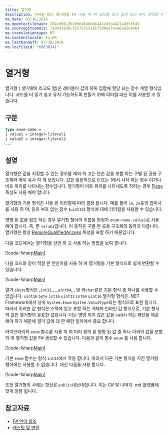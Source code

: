 ```yaml
---
title: 열거형
description: 리터럴 대신 열거형을 F# 사용 하 여 코드를 보다 쉽게 읽고 유지 관리할 수 있도록 하는 방법을 알아봅니다.
ms.date: 05/16/2016
ms.openlocfilehash: 784cd9612b199e4648bb64432d3b4422ad35f649
ms.sourcegitcommit: f20dd18dbcf2275513281f5d9ad7ece6a62644b4
ms.translationtype: MT
ms.contentlocale: ko-KR
ms.lasthandoff: 07/30/2019
ms.locfileid: "68630341"
---
```

# <a name="enumerations"></a>열거형

열거형 ( *열거형*이 라고도 함)은 레이블이 값의 하위 집합에 할당 되는 정수 계열 형식입니다. 코드를 더 읽기 쉽고 유지 가능하도록 만들기 위해 리터럴 대신 이를 사용할 수 있습니다.

## <a name="syntax"></a>구문

```fsharp
type enum-name =
| value1 = integer-literal1
| value2 = integer-literal2
...
```

## <a name="remarks"></a>설명

열거형은 값을 지정할 수 있는 경우를 제외 하 고는 단순 값을 포함 하는 구별 된 공용 구조체와 매우 유사 하 게 보입니다. 값은 일반적으로 0 또는 1에서 시작 하는 정수 이거나 비트 위치를 나타내는 정수입니다. 열거형이 비트 위치를 나타내도록 하려는 경우 [Flags](xref:System.FlagsAttribute) 특성도 사용 해야 합니다.

열거형의 기본 형식은 사용 된 리터럴에 따라 결정 됩니다. 예를 들어 `1u`, `2u`등의 접미사를 사용 하 여, 등의 부호 없는 정수 (`uint32`) 형식에 대해 리터럴을 사용할 수 있습니다.

명명 된 값을 참조 하는 경우 열거형 형식의 이름을 한정자 `enum-name.value1`로 사용 해야 합니다. 즉, 뿐 `value1`입니다. 이 동작은 구별 된 공용 구조체의 동작과 다릅니다. 열거형은 항상 [RequireQualifiedAccess](https://msdn.microsoft.com/library/8b9b6ade-0471-4413-ac5d-638cd0de5f15) 특성을 포함 하기 때문입니다.

다음 코드에서는 열거형을 선언 하 고 사용 하는 방법을 보여 줍니다.

[!code-fsharp[Main](~/samples/snippets/fsharp/lang-ref-1/snippet2101.fs)]

다음 코드와 같이 적절 한 연산자를 사용 하 여 열거형을 기본 형식으로 쉽게 변환할 수 있습니다.

[!code-fsharp[Main](~/samples/snippets/fsharp/lang-ref-1/snippet2102.fs)]

열거 `sbyte`형식은 ,`int32`,, ,,`uint64`,,, 및 와`char`같은 기본 형식 중 하나를 사용할 수 있습니다. `uint16` `byte` `int16` `uint32` `int64` `uint16` 열거형 형식은 .NET Framework에서 상속 `System.Enum` `System.ValueType`되는 형식으로 표현 됩니다. 따라서 이러한 값 형식은 스택에 있고 포함 하는 개체의 인라인 값 형식으로, 기본 형식의 값은 열거형의 유효한 값입니다. 이는 명명 되지 않은 값을 catch 하는 패턴을 제공 해야 하기 때문에 열거 값에 대 한 패턴 일치에서 중요 합니다.

라이브러리의 `enum` 함수를 사용 하 여 미리 정의 된 명명 된 값 중 하나 이외의 값을 포함 하 여 열거형 값을 F# 생성할 수 있습니다. 다음과 같이 함수 `enum` 를 사용 합니다.

[!code-fsharp[Main](~/samples/snippets/fsharp/lang-ref-1/snippet2103.fs)]

기본 `enum` 함수는 형식 `int32`에서 작동 합니다. 따라서 다른 기본 형식을 가진 열거형 형식에는 사용할 수 없습니다. 대신 다음을 사용 합니다.

[!code-fsharp[Main](~/samples/snippets/fsharp/lang-ref-1/snippet2104.fs)]

또한 열거형의 사례는 항상로 `public`내보내집니다. 이는 C# 및 나머지 .net 플랫폼에 맞게 정렬 됩니다.

## <a name="see-also"></a>참고자료

- [F# 언어 참조](index.md)
- [캐스팅 및 변환](casting-and-conversions.md)
